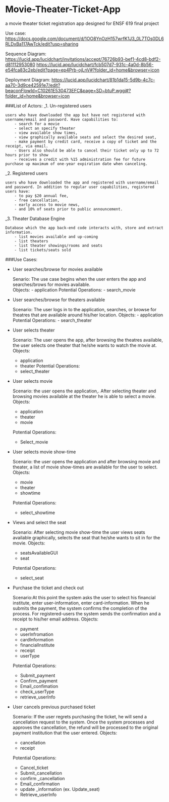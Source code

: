 # Movie-Theater-Ticket-App
a movie theater ticket registration app designed for ENSF 619 final project

Use case:
https://docs.google.com/document/d/1OO8YnOzH157wrfK1J3_0L7TOs0DL6RLDxBa117AwTck/edit?usp=sharing

Sequence Diagram:
https://lucid.app/lucidchart/invitations/accept/76726b93-bef1-4cd8-bdf2-d81112953080
https://lucid.app/lucidchart/fcb507d7-931c-4a0d-8b56-e54fca83c2eb/edit?page=ep4Prb-ojLnV#?folder_id=home&browser=icon

Deployment Diagram:
https://lucid.app/lucidchart/81b1da15-5d9b-4c7c-aa70-3d9ce42591e7/edit?beaconFlowId=C10261E530473EFC&page=SD~btuP.wggj#?folder_id=home&browser=icon

###List of Actors:
_1. Un-registered users
	
	users who have downloaded the app but have not registered with username/email and password. Have capabilities to:
		- search for a movie
		- select an specify theater
		- view available show times, 
		- view graphically available seats and select the desired seat,
		- make payment by credit card, receive a copy of ticket and the receipt, via email.
		- Users also should be able to cancel their ticket only up to 72 hours prior to show
		- receives a credit with %15 administration fee for future purchase up maximum of one-year expiration date when canceling. 
		
_2. Registered users

	users who have downloaded the app and registered with username/email and password. In addition to regular user capabilities, registered users have:
		- to pay $20 annual fee,
		- free cancellation, 
		- early access to movie news,
		- and 10% of seats prior to public announcement.
	
_3. Theater Database Engine
	
	Database which the app back-end code interacts with, store and extract information.
		- list movies available and up-coming
		- list theaters
		- list theater showings/rooms and seats
		- list tickets/seats sold 

###Use Cases:

- User searches/browse for movies available
	
	Senario: The use case begins when the user enters the app and searches/brows for movies 	available.	
		Objects:
		- application
		Potential Operations:
		- search_movie


- User searches/browse for theaters available

	Scenario: The user logs in to the application, searches, or browse for theatres that are available around his/her location.
		Objects:
		- application
		Potential Operations:
		- search_theater


- User selects theater

	Scenario: The user opens the app, after browsing the theatres available, the user selects one theater that he/she wants to watch the movie at.
	Objects:
	- application
	- theater
	Potential Operations:
	- select_theater


- User selects movie 

	Scenario: the user opens the application,. After selecting theater and browsing movies available at the theater he is able to select a movie.
	Objects:
	- application
	- theater	
	- movie

	Potential Operations:
	- Select_movie



- User selects movie show-time

	Scenario: the user opens the application and after browsing movie and theater, a list of movie show-times are available for the user to select.
	Objects:
	- movie
	- theater
	- showtime

	Potential Operations:
	- select_showtime


- Views and select the seat     

	Scenario: After selecting movie show-time the user views  seats available graphically, selects the seat that he/she wants to sit in for the movie.
	Objects:
	- seatsAvailableGUI
	- seat

	Potential Operations:
	- select_seat


- Purchase the ticket and check out
	
	Scenario:At this point the system asks the user to select his financial institute, enter user-information, enter card-information. When he submits the payment, the system confirms the completion of the process. For registered-users the system sends the confirmation and a receipt to his/her email address. 
	Objects:
	- payment
	- userInfromation
	- cardInformation
	- financialInstitute
	- receipt
	- userType

	Potential Operations:
	- Submit_payment
	- Confirm_payment
	- Email_confimation
	- check_userType
	- retrieve_userInfo



- User cancels previous purchased ticket
	
	Scenario: If the user regrets purchasing the ticket, he will send a cancellation request to the system. Once the system processes and approves the cancellation, the refund will be processed to the original payment institution that the user entered. 
	Objects:
	- cancellation
	- receipt

	Potential Operations:
	- Cancel_ticket
	- Submit_cancellation
	- confirm _cancellation
	- Email_confirmation
	- update _information (ex. Update_seat)
	- Retrieve_userInfo

